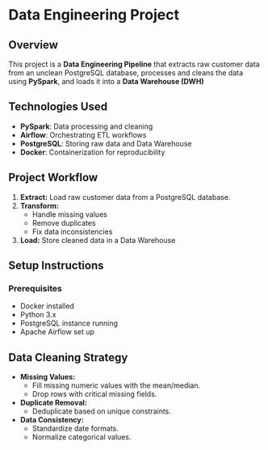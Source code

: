 # Data Engineering Project

## Overview
This project is a **Data Engineering Pipeline** that extracts raw customer data from an unclean PostgreSQL database, processes and cleans the data using **PySpark**, and loads it into a **Data Warehouse (DWH)**

## Technologies Used
- **PySpark**: Data processing and cleaning
- **Airflow**: Orchestrating ETL workflows
- **PostgreSQL**: Storing raw data and Data Warehouse
- **Docker**: Containerization for reproducibility

## Project Workflow
1. **Extract:** Load raw customer data from a PostgreSQL database.
2. **Transform:**
   - Handle missing values
   - Remove duplicates
   - Fix data inconsistencies
3. **Load:** Store cleaned data in a Data Warehouse

## Setup Instructions
### Prerequisites
- Docker installed
- Python 3.x
- PostgreSQL instance running
- Apache Airflow set up

## Data Cleaning Strategy
- **Missing Values:**
  - Fill missing numeric values with the mean/median.
  - Drop rows with critical missing fields.
- **Duplicate Removal:**
  - Deduplicate based on unique constraints.
- **Data Consistency:**
  - Standardize date formats.
  - Normalize categorical values.



